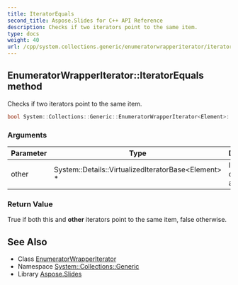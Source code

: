 ```yaml
---
title: IteratorEquals
second_title: Aspose.Slides for C++ API Reference
description: Checks if two iterators point to the same item.
type: docs
weight: 40
url: /cpp/system.collections.generic/enumeratorwrapperiterator/iteratorequals/
---
```

## EnumeratorWrapperIterator::IteratorEquals method


Checks if two iterators point to the same item.

```cpp
bool System::Collections::Generic::EnumeratorWrapperIterator<Element>::IteratorEquals(System::Details::VirtualizedIteratorBase<Element> *other) const override
```


### Arguments

| Parameter | Type | Description |
| --- | --- | --- |
| other | System::Details::VirtualizedIteratorBase\<Element\> * | Iterator to check against. |

### Return Value

True if both this and **other** iterators point to the same item, false otherwise.

## See Also

* Class [EnumeratorWrapperIterator](../)
* Namespace [System::Collections::Generic](../../)
* Library [Aspose.Slides](../../../)
